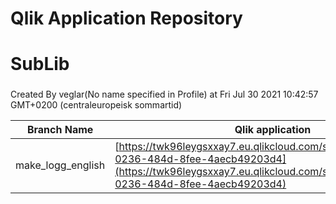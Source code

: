 # Qlik Application Repository 
# SubLib
### 
Created By veglar(No name specified in Profile) at Fri Jul 30 2021 10:42:57 GMT+0200 (centraleuropeisk sommartid)


Branch Name|Qlik application
---|---
make_logg_english|[https://twk96leygsxxay7.eu.qlikcloud.com/sense/app/a30455f7-0236-484d-8fee-4aecb49203d4](https://twk96leygsxxay7.eu.qlikcloud.com/sense/app/a30455f7-0236-484d-8fee-4aecb49203d4)